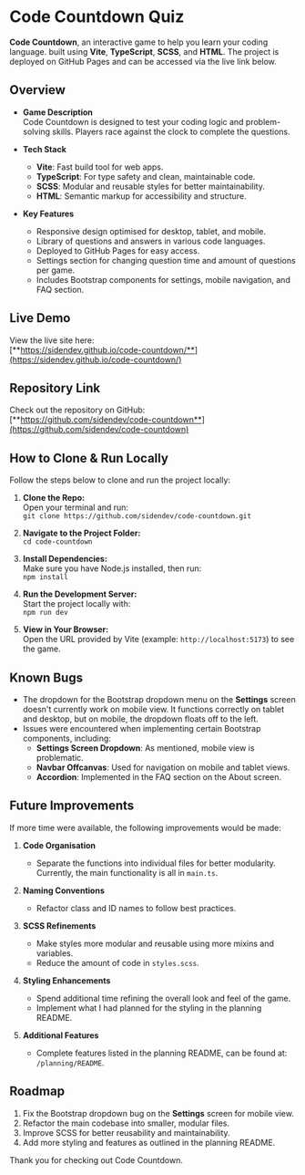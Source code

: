 # Code Countdown Quiz

**Code Countdown**, an interactive game to help you learn your coding language. built using **Vite**, **TypeScript**, **SCSS**, and **HTML**. The project is deployed on GitHub Pages and can be accessed via the live link below. 

## Overview

- **Game Description**  
  Code Countdown is designed to test your coding logic and problem-solving skills. Players race against the clock to complete the questions.

- **Tech Stack**  
  - **Vite**: Fast build tool for web apps.
  - **TypeScript**: For type safety and clean, maintainable code.
  - **SCSS**: Modular and reusable styles for better maintainability.
  - **HTML**: Semantic markup for accessibility and structure.

- **Key Features**  
  - Responsive design optimised for desktop, tablet, and mobile.
  - Library of questions and answers in various code languages.
  - Deployed to GitHub Pages for easy access.
  - Settings section for changing question time and amount of questions per game.
  - Includes Bootstrap components for settings, mobile navigation, and FAQ section.

## Live Demo

View the live site here:  
[**https://sidendev.github.io/code-countdown/**](https://sidendev.github.io/code-countdown/)

## Repository Link

Check out the repository on GitHub:  
[**https://github.com/sidendev/code-countdown**](https://github.com/sidendev/code-countdown)

## How to Clone & Run Locally

Follow the steps below to clone and run the project locally:

1. **Clone the Repo:**  
   Open your terminal and run:  
   `git clone https://github.com/sidendev/code-countdown.git`

2. **Navigate to the Project Folder:**  
   `cd code-countdown`

3. **Install Dependencies:**  
   Make sure you have Node.js installed, then run:  
   `npm install`

4. **Run the Development Server:**  
   Start the project locally with:  
   `npm run dev`

5. **View in Your Browser:**  
   Open the URL provided by Vite (example: `http://localhost:5173`) to see the game.

## Known Bugs

- The dropdown for the Bootstrap dropdown menu on the **Settings** screen doesn't currently work on mobile view. It functions correctly on tablet and desktop, but on mobile, the dropdown floats off to the left.
- Issues were encountered when implementing certain Bootstrap components, including:
  - **Settings Screen Dropdown**: As mentioned, mobile view is problematic.
  - **Navbar Offcanvas**: Used for navigation on mobile and tablet views.
  - **Accordion**: Implemented in the FAQ section on the About screen. 

## Future Improvements

If more time were available, the following improvements would be made:

1. **Code Organisation**  
   - Separate the functions into individual files for better modularity. Currently, the main functionality is all in `main.ts`.
   
2. **Naming Conventions**  
   - Refactor class and ID names to follow best practices.
   
3. **SCSS Refinements**  
   - Make styles more modular and reusable using more mixins and variables.
   - Reduce the amount of code in `styles.scss`.

4. **Styling Enhancements**  
   - Spend additional time refining the overall look and feel of the game.
   - Implement what I had planned for the styling in the planning README.

5. **Additional Features**  
   - Complete features listed in the planning README, can be found at: `/planning/README`.

## Roadmap

1. Fix the Bootstrap dropdown bug on the **Settings** screen for mobile view.
2. Refactor the main codebase into smaller, modular files.
3. Improve SCSS for better reusability and maintainability.
4. Add more styling and features as outlined in the planning README.

Thank you for checking out Code Countdown.
